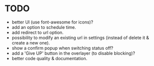 TODO
====

- better UI (use font-awesome for icons)?
- add an option to schedule time.
- add redirect to url option.
- possibility to modify an existing url in settings (instead of delete it & create a new one).
- show a confirm popup when switching status off?
- add a 'Give UP' button in the overlayer (to disable blocking)?
- better code quality & documentation.
